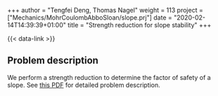 +++
author = "Tengfei Deng, Thomas Nagel"
weight = 113
project = ["Mechanics/MohrCoulombAbboSloan/slope.prj"]
date = "2020-02-14T14:39:39+01:00"
title = "Strength reduction for slope stability"
+++

{{< data-link >}}

## Problem description

We perform a strength reduction to determine the factor of safety of a slope.
See [this PDF](slope_stability.pdf) for detailed problem description.
